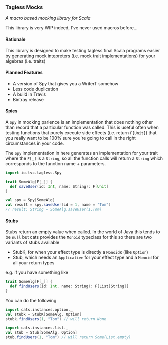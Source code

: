 ### Tagless Mocks

_A macro based mocking library for Scala_

This library is very WIP indeed, I've never used macros before...

#### Rationale

This library is designed to make testing tagless final Scala programs easier by 
generating mock intepreters (i.e. mock trait implementations) for your algebras (i.e. traits)


#### Planned Features

- A version of Spy that gives you a WriterT somehow
- Less code duplication
- A build in Travis
- Bintray release


#### Spies

A `Spy` in mocking parlence is an implementation that does nothing other than record that a particular function was called.
This is useful often when testing functions that purely execute side effects (i.e. return `F[Unit]`) that you really
want to be 100% sure you're going to call in the right circumstances in your code.

The `Spy` implementation in here generates an implementation for your trait where the `F[_]` is a `String`, so all the
function calls will return a `String` which corresponds to the function name + parameters.

```scala
import io.tvc.tagless.Spy

trait SomeAlg[F[_]] {
  def saveUser(id: Int, name: String): F[Unit]
}

val spy = Spy[SomeAlg]
val result = spy.saveUser(id = 1, name = "Tom")
// result: String = SomeAlg.saveUser(1,Tom)
```

#### Stubs

Stubs return an empty value when called. In the world of Java this tends to be `null` but cats provides the `Monoid` typeclass for this
so there are two variants of stubs available

- StubK, for when your effect type is directly a `MonoidK` (like `Option`)
- Stub, which needs an `Applicative` for your effect type and a `Monoid` for all your return types

e.g. if you have something like

```scala
trait SomeAlg[F[_]] {
  def findUsers(id: Int, name: String): F[List[String]]
}
```

You can do the following

```scala
import cats.instances.option._
val stubk = StubK[SomeAlg, Option]
stubk.findUsers(1, "Tom") // will return None

import cats.instances.list._
val stub = Stub[SomeAlg, Option]
stub.findUsers(1, "Tom") // will return Some(List.empty)
```


